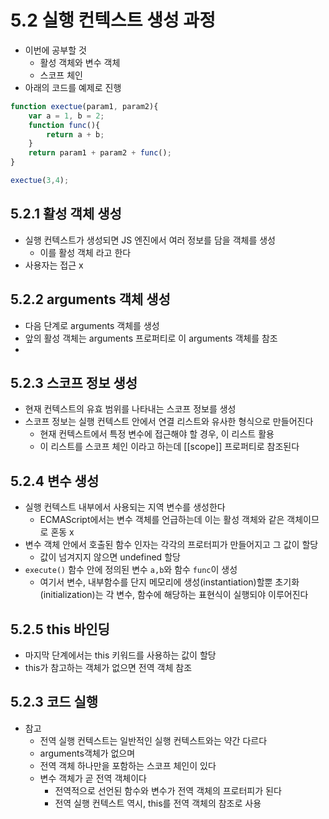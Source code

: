 # 5.2 실행 컨텍스트 생성 과정
- 이번에 공부할 것
  - 활성 객체와 변수 객체
  - 스코프 체인
- 아래의 코드를 예제로 진행

```javascript
function exectue(param1, param2){
    var a = 1, b = 2;
    function func(){
        return a + b;
    }
    return param1 + param2 + func();
}

exectue(3,4);
```
## 5.2.1 활성 객체 생성
- 실행 컨텍스트가 생성되면 JS 엔진에서 여러 정보를 담을 객체를 생성
  - 이를 활성 객체 라고 한다
- 사용자는 접근 x

## 5.2.2 arguments 객체 생성
- 다음 단계로 arguments 객체를 생성
- 앞의 활성 객체는 arguments 프로퍼티로 이 arguments 객체를 참조
- 
## 5.2.3 스코프 정보 생성
- 현재 컨텍스트의 유효 범위를 나타내는 스코프 정보를 생성
- 스코프 정보는 실행 컨텍스트 안에서 연결 리스트와 유사한 형식으로 만들어진다
  - 현재 컨텍스트에서 특정 변수에 접근해야 할 경우, 이 리스트 활용
  - 이 리스트를 스코프 체인 이라고 하는데 [[scope]] 프로퍼티로 참조된다

## 5.2.4 변수 생성
- 실행 컨텍스트 내부에서 사용되는 지역 변수를 생성한다
  - ECMAScript에서는 변수 객체를 언급하는데 이는 활성 객체와 같은 객체이므로 혼동 x
- 변수 객체 안에서 호출된 함수 인자는 각각의 프로터피가 만들어지고 그 값이 할당
  - 값이 넘겨지지 않으면 undefined 할당
- `execute()` 함수 안에 정의된 변수 `a,b`와 함수 `func`이 생성
  - 여기서 변수, 내부함수를 단지 메모리에 생성(instantiation)할뿐 초기화(initialization)는 각 변수, 함수에 해당하는 표현식이 실행되야 이루어진다

## 5.2.5 this 바인딩
- 마지막 단계에서는 this 키워드를 사용하는 값이 할당
- this가 참고하는 객체가 없으면 전역 객체 참조
  
## 5.2.3 코드 실행
- 참고
  - 전역 실행 컨텍스트는 일반적인 실행 컨텍스트와는 약간 다르다
  - arguments객체가 없으며
  - 전역 객체 하나만을 포함하는 스코프 체인이 있다
  - 변수 객체가 곧 전역 객체이다
    - 전역적으로 선언된 함수와 변수가 전역 객체의 프로터피가 된다
    - 전역 실행 컨텍스트 역시, this를 전역 객체의 참조로 사용
